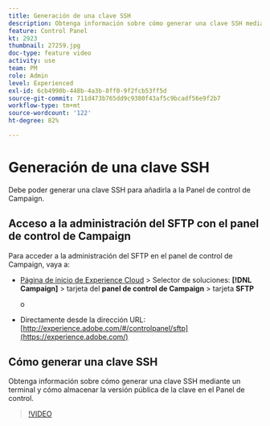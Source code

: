 ```yaml
---
title: Generación de una clave SSH
description: Obtenga información sobre cómo generar una clave SSH mediante un terminal y cómo almacenar la versión pública de la clave en el Panel de control.
feature: Control Panel
kt: 2923
thumbnail: 27259.jpg
doc-type: feature video
activity: use
team: PM
role: Admin
level: Experienced
exl-id: 6cb4990b-448b-4a3b-8ff0-9f2fcb53ff5d
source-git-commit: 711d473b765dd9c9380f43af5c9bcadf56e9f2b7
workflow-type: tm+mt
source-wordcount: '122'
ht-degree: 82%

---
```


# Generación de una clave SSH

Debe poder generar una clave SSH para añadirla a la Panel de control de Campaign.

## Acceso a la administración del SFTP con el panel de control de Campaign

Para acceder a la administración del SFTP en el panel de control de Campaign, vaya a:

* [Página de inicio de Experience Cloud](https://experience.adobe.com/#/home) > Selector de soluciones: **[!DNL Campaign]** > tarjeta del **panel de control de Campaign** > tarjeta **SFTP**

   o
* Directamente desde la dirección URL: [http://experience.adobe.com/#/controlpanel/sftp](https://experience.adobe.com/)

## Cómo generar una clave SSH

Obtenga información sobre cómo generar una clave SSH mediante un terminal y cómo almacenar la versión pública de la clave en el Panel de control.

>[!VIDEO](https://video.tv.adobe.com/v/27259?quality=12)
